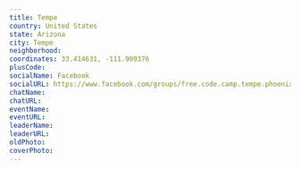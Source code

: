 ```yaml
---
title: Tempe
country: United States
state: Arizona
city: Tempe
neighborhood: 
coordinates: 33.414631, -111.909376
plusCode:
socialName: Facebook
socialURL: https://www.facebook.com/groups/free.code.camp.tempe.phoenix.scottsdale
chatName:
chatURL:
eventName:
eventURL:
leaderName:
leaderURL:
oldPhoto: 
coverPhoto:
---
```

